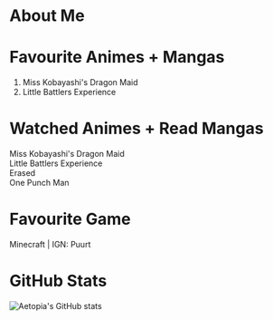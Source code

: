 # About Me
# Favourite Animes + Mangas

1. Miss Kobayashi's Dragon Maid   
2. Little Battlers Experience

# Watched Animes + Read Mangas

Miss Kobayashi's Dragon Maid     
Little Battlers Experience   
Erased   
One Punch Man   

# Favourite Game
Minecraft | IGN: Puurt
# GitHub Stats
![Aetopia's GitHub stats](https://github-readme-stats.vercel.app/api?username=Aetopia)
